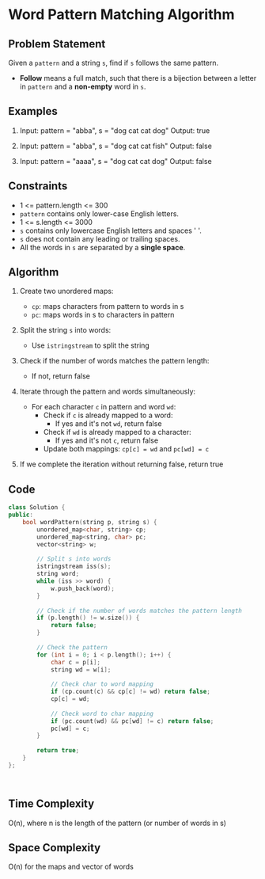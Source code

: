 # Word Pattern Matching Algorithm

## Problem Statement

Given a `pattern` and a string `s`, find if `s` follows the same pattern.

- **Follow** means a full match, such that there is a bijection between a letter in `pattern` and a **non-empty** word in `s`.

## Examples

1. Input: pattern = "abba", s = "dog cat cat dog"
   Output: true

2. Input: pattern = "abba", s = "dog cat cat fish"
   Output: false

3. Input: pattern = "aaaa", s = "dog cat cat dog"
   Output: false

## Constraints

- 1 <= pattern.length <= 300
- `pattern` contains only lower-case English letters.
- 1 <= s.length <= 3000
- `s` contains only lowercase English letters and spaces ' '.
- `s` does not contain any leading or trailing spaces.
- All the words in `s` are separated by a **single space**.

## Algorithm

1. Create two unordered maps:
   - `cp`: maps characters from pattern to words in s
   - `pc`: maps words in s to characters in pattern

2. Split the string `s` into words:
   - Use `istringstream` to split the string

3. Check if the number of words matches the pattern length:
   - If not, return false

4. Iterate through the pattern and words simultaneously:
   - For each character `c` in pattern and word `wd`:
     - Check if `c` is already mapped to a word:
       - If yes and it's not `wd`, return false
     - Check if `wd` is already mapped to a character:
       - If yes and it's not `c`, return false
     - Update both mappings: `cp[c] = wd` and `pc[wd] = c`

5. If we complete the iteration without returning false, return true

## Code
```cpp
class Solution {
public:
    bool wordPattern(string p, string s) {
        unordered_map<char, string> cp;
        unordered_map<string, char> pc;
        vector<string> w;
        
        // Split s into words
        istringstream iss(s);
        string word;
        while (iss >> word) {
            w.push_back(word);
        }
        
        // Check if the number of words matches the pattern length
        if (p.length() != w.size()) {
            return false;
        }
        
        // Check the pattern
        for (int i = 0; i < p.length(); i++) {
            char c = p[i];
            string wd = w[i];
            
            // Check char to word mapping
            if (cp.count(c) && cp[c] != wd) return false;
            cp[c] = wd;
            
            // Check word to char mapping
            if (pc.count(wd) && pc[wd] != c) return false;
            pc[wd] = c;
        }
        
        return true;
    }
};




```

## Time Complexity

O(n), where n is the length of the pattern (or number of words in s)

## Space Complexity

O(n) for the maps and vector of words
